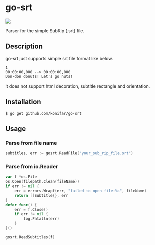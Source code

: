 # go-srt
[![](https://github.com/konifar/go-srt/workflows/CI/badge.svg)](https://github.com/konifar/go-srt/actions)

Parser for the simple SubRip (.srt) file.

## Description

go-srt just supports simple srt file format like below.

```
1
00:00:00,000 --> 00:00:00,000
Don-don donuts! Let's go nuts!
```

it does not support html decoration, subtitle rectangle and orientation. 

## Installation

```shell
$ go get github.com/konifar/go-srt
```

## Usage

### Parse from file name

```go
subtitles, err := gosrt.ReadFile("your_sub_rip_file.srt")
```

### Parse from io.Reader

```go
var f *os.File
os.Open(filepath.Clean(fileName))
if err != nil {
    err = errors.Wrapf(err, "failed to open file:%s", fileName)
    return []Subtitle{}, err
}
defer func() {
    err = f.Close()
    if err != nil {
        log.Fatalln(err)
    }
}()

gosrt.ReadSubtitles(f)
```